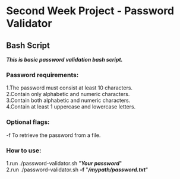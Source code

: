 # Second Week Project - Password Validator

## Bash Script
***This is basic password validation bash script.***

### Password requirements:
1.The password must consist at least 10 characters.<br/>
2.Contain only alphabetic and numeric characters.<br/>
3.Contain both alphabetic and numeric characters.<br/>
4.Contain at least 1 uppercase and lowercase letters.<br/>

### Optional flags:
-f      To retrieve the password from a file.

### How to use:
1.run ./password-validator.sh "***Your password***"<br/>
2.run ./password-validator.sh **-f** "***/mypath/password.txt***"
